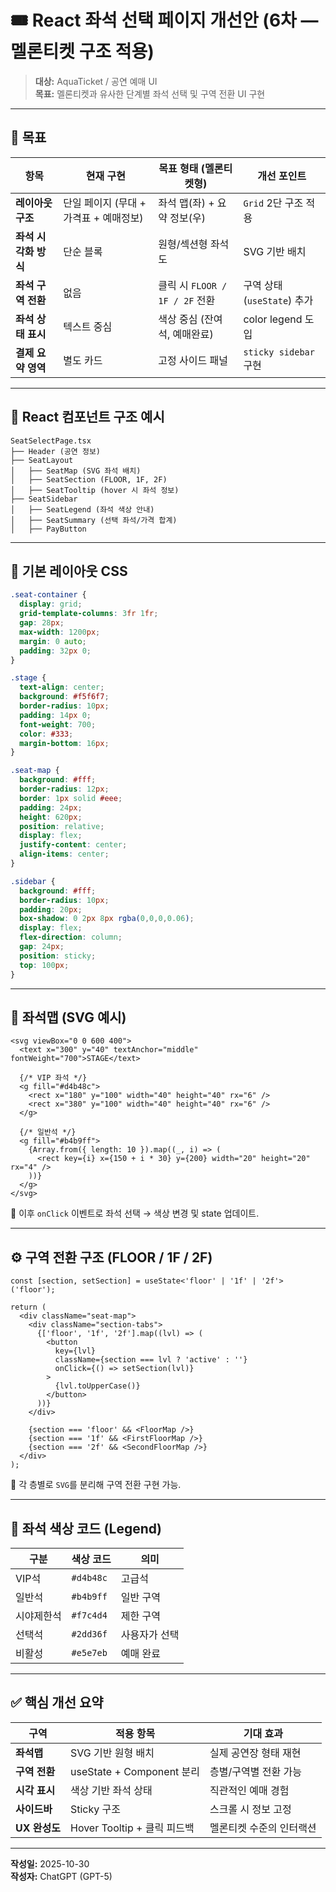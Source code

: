 # 🎟️ React 좌석 선택 페이지 개선안 (6차 — 멜론티켓 구조 적용)

> **대상:** AquaTicket / 공연 예매 UI  
> **목표:** 멜론티켓과 유사한 단계별 좌석 선택 및 구역 전환 UI 구현

---

## 🎯 목표

| 항목 | 현재 구현 | 목표 형태 (멜론티켓형) | 개선 포인트 |
|------|-------------|----------------|-------------|
| **레이아웃 구조** | 단일 페이지 (무대 + 가격표 + 예매정보) | 좌석 맵(좌) + 요약 정보(우) | `Grid` 2단 구조 적용 |
| **좌석 시각화 방식** | 단순 블록 | 원형/섹션형 좌석도 | SVG 기반 배치 |
| **좌석 구역 전환** | 없음 | 클릭 시 `FLOOR / 1F / 2F` 전환 | 구역 상태(`useState`) 추가 |
| **좌석 상태 표시** | 텍스트 중심 | 색상 중심 (잔여석, 예매완료) | color legend 도입 |
| **결제 요약 영역** | 별도 카드 | 고정 사이드 패널 | `sticky sidebar` 구현 |

---

## 🧩 React 컴포넌트 구조 예시

```
SeatSelectPage.tsx
├── Header (공연 정보)
├── SeatLayout
│   ├── SeatMap (SVG 좌석 배치)
│   ├── SeatSection (FLOOR, 1F, 2F)
│   ├── SeatTooltip (hover 시 좌석 정보)
├── SeatSidebar
│   ├── SeatLegend (좌석 색상 안내)
│   ├── SeatSummary (선택 좌석/가격 합계)
│   ├── PayButton
```

---

## 🧱 기본 레이아웃 CSS

```css
.seat-container {
  display: grid;
  grid-template-columns: 3fr 1fr;
  gap: 28px;
  max-width: 1200px;
  margin: 0 auto;
  padding: 32px 0;
}

.stage {
  text-align: center;
  background: #f5f6f7;
  border-radius: 10px;
  padding: 14px 0;
  font-weight: 700;
  color: #333;
  margin-bottom: 16px;
}

.seat-map {
  background: #fff;
  border-radius: 12px;
  border: 1px solid #eee;
  padding: 24px;
  height: 620px;
  position: relative;
  display: flex;
  justify-content: center;
  align-items: center;
}

.sidebar {
  background: #fff;
  border-radius: 10px;
  padding: 20px;
  box-shadow: 0 2px 8px rgba(0,0,0,0.06);
  display: flex;
  flex-direction: column;
  gap: 24px;
  position: sticky;
  top: 100px;
}
```

---

## 🎨 좌석맵 (SVG 예시)

```tsx
<svg viewBox="0 0 600 400">
  <text x="300" y="40" textAnchor="middle" fontWeight="700">STAGE</text>

  {/* VIP 좌석 */}
  <g fill="#d4b48c">
    <rect x="180" y="100" width="40" height="40" rx="6" />
    <rect x="380" y="100" width="40" height="40" rx="6" />
  </g>

  {/* 일반석 */}
  <g fill="#b4b9ff">
    {Array.from({ length: 10 }).map((_, i) => (
      <rect key={i} x={150 + i * 30} y={200} width="20" height="20" rx="4" />
    ))}
  </g>
</svg>
```

📌 이후 `onClick` 이벤트로 좌석 선택 → 색상 변경 및 state 업데이트.

---

## ⚙️ 구역 전환 구조 (FLOOR / 1F / 2F)

```tsx
const [section, setSection] = useState<'floor' | '1f' | '2f'>('floor');

return (
  <div className="seat-map">
    <div className="section-tabs">
      {['floor', '1f', '2f'].map((lvl) => (
        <button
          key={lvl}
          className={section === lvl ? 'active' : ''}
          onClick={() => setSection(lvl)}
        >
          {lvl.toUpperCase()}
        </button>
      ))}
    </div>

    {section === 'floor' && <FloorMap />}
    {section === '1f' && <FirstFloorMap />}
    {section === '2f' && <SecondFloorMap />}
  </div>
);
```

📌 각 층별로 `SVG`를 분리해 구역 전환 구현 가능.

---

## 🎨 좌석 색상 코드 (Legend)

| 구분 | 색상 코드 | 의미 |
|------|------------|------|
| VIP석 | `#d4b48c` | 고급석 |
| 일반석 | `#b4b9ff` | 일반 구역 |
| 시야제한석 | `#f7c4d4` | 제한 구역 |
| 선택석 | `#2dd36f` | 사용자가 선택 |
| 비활성 | `#e5e7eb` | 예매 완료 |

---

## ✅ 핵심 개선 요약

| 구역 | 적용 항목 | 기대 효과 |
|------|-------------|-------------|
| **좌석맵** | SVG 기반 원형 배치 | 실제 공연장 형태 재현 |
| **구역 전환** | useState + Component 분리 | 층별/구역별 전환 가능 |
| **시각 표시** | 색상 기반 좌석 상태 | 직관적인 예매 경험 |
| **사이드바** | Sticky 구조 | 스크롤 시 정보 고정 |
| **UX 완성도** | Hover Tooltip + 클릭 피드백 | 멜론티켓 수준의 인터랙션 |

---

**작성일:** 2025-10-30  
**작성자:** ChatGPT (GPT-5)
